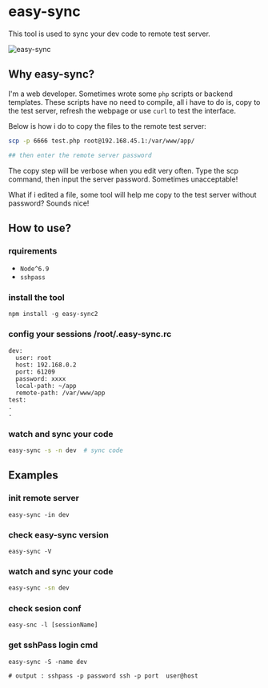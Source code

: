 # easy-sync

This tool is used to sync your dev code to remote test server.

![easy-sync](./easy-sync.gif)

## Why easy-sync?

I'm a web developer. Sometimes wrote some `php` scripts or backend templates.
These scripts have no need to compile, all i have to do is, copy to the test
server, refresh the webpage or use `curl` to test the interface.

Below is how i do to copy the files to the remote test server:

``` bash
scp -p 6666 test.php root@192.168.45.1:/var/www/app/

## then enter the remote server password
```
The copy step will be verbose when you edit very often. Type the scp command,
then input the server password. Sometimes unacceptable!

What if i edited a file, some tool will help me copy to the test server without
password? Sounds nice!

## How to use?

### rquirements

* `Node^6.9`
* `sshpass`

### install the tool

```
npm install -g easy-sync2
```

### config your sessions /root/.easy-sync.rc

```
dev:
  user: root
  host: 192.168.0.2
  port: 61209
  password: xxxx
  local-path: ~/app
  remote-path: /var/www/app
test:
.
.
```

### watch and sync your code

``` bash
easy-sync -s -n dev  # sync code
```

## Examples

### init remote server

```
easy-sync -in dev
```

### check easy-sync version

```
easy-sync -V
```

### watch and sync your code

``` bash
easy-sync -sn dev
```

### check sesion conf

```
easy-snc -l [sessionName]
```

### get sshPass login cmd

```
easy-sync -S -name dev

# output : sshpass -p password ssh -p port  user@host
```

